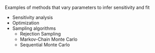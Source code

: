 Examples of methods that vary parameters to infer sensitivity and fit

* Sensitivity analysis
* Optimization
* Sampling algorithms
  * Rejection Sampling
  * Markov-Chain Monte Carlo
  * Sequential Monte Carlo
